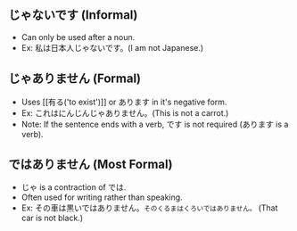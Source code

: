 ## じゃないです (Informal)
- Can only be used after a noun.
- Ex: 私は日本人じゃないです。(I am not Japanese.)


## じゃありません (Formal)
- Uses [[有る('to exist')]] or あります in it's negative form.
- Ex: これはにんじんじゃありません。(This is not a carrot.)
- Note: If the sentence ends with a verb, です is not required (あります is a verb).


## ではありません (Most Formal)
- じゃ is a contraction of では.
- Often used for writing rather than speaking.
- Ex: その車は黒いではありません。`そのくるまはくろいではありません。` (That car is not black.)